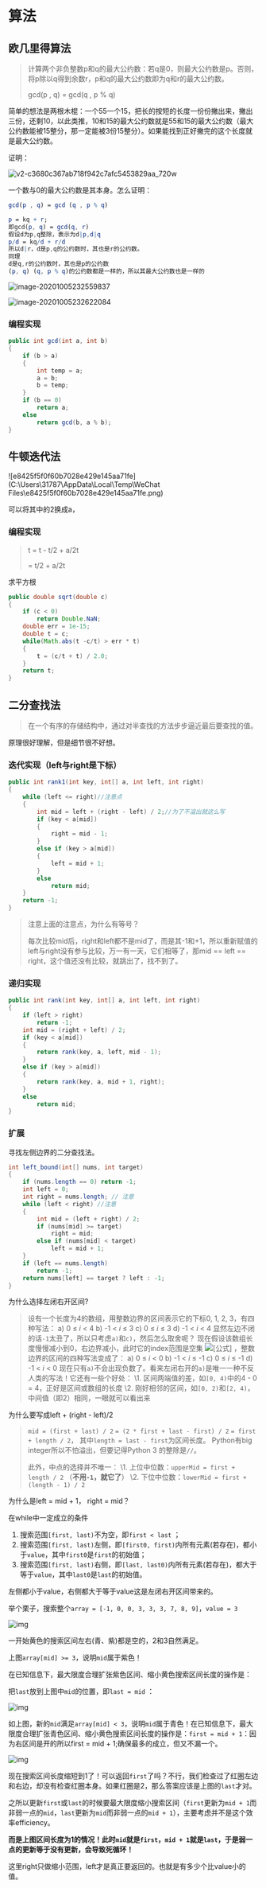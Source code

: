 # 算法

## 欧几里得算法

> 计算两个非负整数p和q的最大公约数：若q是0，则最大公约数是p。否则，将p除以q得到余数r，p和q的最大公约数即为q和r的最大公约数。
>
> gcd(p , q) = gcd(q , p % q)

简单的想法是两根木棍：一个55一个15，把长的按短的长度一份份撇出来，撇出三份，还剩10，以此类推，10和15的最大公约数就是55和15的最大公约数（最大公约数能被15整分，那一定能被3份15整分）。如果能找到正好撇完的这个长度就是最大公约数。

证明：

![v2-c3680c367ab718f942c7afc5453829aa_720w](C:\Users\31787\AppData\Roaming\Typora\typora-user-images\v2-c3680c367ab718f942c7afc5453829aa_720w.jpg)

一个数与0的最大公约数是其本身。怎么证明：

```mathematica
gcd(p , q) = gcd (q , p % q)

p = kq + r;
即gcd(p, q) = gcd(q, r)
假设d为p,q整除，表示为d|p,d|q
p/d = kq/d + r/d
所以d|r，d是p,q的公约数时，其也是r的公约数。
同理
d是q,r的公约数时，其也是p的公约数
(p, q) (q, p % q)的公约数都是一样的，所以其最大公约数也是一样的


```

![image-20201005232559837](C:\Users\31787\AppData\Roaming\Typora\typora-user-images\image-20201005232559837.png)

![image-20201005232622084](C:\Users\31787\AppData\Roaming\Typora\typora-user-images\image-20201005232622084.png)

### 编程实现

```java
public int gcd(int a, int b)
{
    if (b > a)
    {
        int temp = a;
        a = b;
        b = temp;
    }
    if (b == 0)
        return a;
    else
        return gcd(b, a % b);
}
```

## 牛顿迭代法

![e8425f5f0f60b7028e429e145aa71fe](C:\Users\31787\AppData\Local\Temp\WeChat Files\e8425f5f0f60b7028e429e145aa71fe.png)

可以将其中的2换成a，

### 编程实现

> t = t - t/2 + a/2t
>
>   = t/2 + a/2t

求平方根

```java
public double sqrt(double c)
{
    if (c < 0)
        return Double.NaN;
    double err = 1e-15;
    double t = c;
    while(Math.abs(t -c/t) > err * t)
    {
        t = (c/t + t) / 2.0;
    }
    return t;
}
```

## 二分查找法

> 在一个有序的存储结构中，通过对半查找的方法步步逼近最后要查找的值。

原理很好理解，但是细节很不好想。

### 迭代实现（left与right是下标）

```java
public int rank1(int key, int[] a, int left, int right)
{
    while (left <= right)//注意点
    {
        int mid = left + (right - left) / 2;//为了不溢出就这么写
        if (key < a[mid])
        {
            right = mid - 1;
        }
        else if (key > a[mid])
        {
            left = mid + 1;
        }
        else
            return mid;
    }
    return -1;
}
```

> 注意上面的注意点，为什么有等号？
>
> 每次比较mid后，right和left都不是mid了，而是其-1和+1，所以重新赋值的left与right没有参与比较，万一有一天，它们相等了，那mid == left == right，这个值还没有比较，就跳出了，找不到了。

### 递归实现

```java
public int rank(int key, int[] a, int left, int right)
{
    if (left > right)
        return -1;
    int mid = (right + left) / 2;
    if (key < a[mid])
    {
        return rank(key, a, left, mid - 1);
    }
    else if (key > a[mid])
    {
        return rank(key, a, mid + 1, right);
    }
    else
        return mid;
}
```

### 扩展

寻找左侧边界的二分查找法。

```java
int left_bound(int[] nums, int target) 
{
    if (nums.length == 0) return -1;
    int left = 0;
    int right = nums.length; // 注意
    while (left < right) //注意
    { 
        int mid = (left + right) / 2;
        if (nums[mid] >= target) 
            right = mid;
        else if (nums[mid] < target) 
            left = mid + 1;
    }
	if (left == nums.length)
        return -1;
    return nums[left] == target ? left : -1;
}
```
为什么选择左闭右开区间?

>设有一个长度为4的数组，用整数边界的区间表示它的下标0, 1, 2, 3，有四种写法：
>a) 0 ≤ *i* < 4
>b) -1 < *i* ≤ 3
>c) 0 ≤ *i* ≤ 3
>d) -1 < *i* < 4
>显然左边不闭的话`-1`太丑了，所以只考虑`a)`和`c)`，然后怎么取舍呢？
>现在假设该数组长度慢慢减小到0，右边界减小，此时它的index范围是空集 ![[公式]](https://www.zhihu.com/equation?tex=%5Cvarnothing) ，整数边界的区间的四种写法变成了：
>a) 0 ≤ *i* < 0
>b) -1 < *i* ≤ -1
>c) 0 ≤ *i* ≤ -1
>d) -1 < *i* < 0
>现在只有`a)`不会出现负数了。看来左闭右开的`a)`是唯一一种不反人类的写法！它还有一些个好处：
>\1. 区间两端值的差，如`[0, 4)`中的4 - 0 = 4，正好是区间或数组的长度
>\2. 刚好相邻的区间，如`[0, 2)`和`[2, 4)`， 中间值（即2）相同，一眼就可以看出来

为什么要写成left + (right - left)/2

>`mid = (first + last) / 2`
>`= (2 * first + last - first) / 2`
>`= first + length / 2`，
>其中`length = last - first`为区间长度。
>Python有big integer所以不怕溢出，但要记得Python 3 的整除是`//`。
>
>此外，中点的选择并不唯一：
>\1. 上位中位数：`upperMid = first + length / 2` （**不用`-1`，就它了**）
>\2. 下位中位数：`lowerMid = first + (length - 1) / 2`

为什么是left = mid + 1， right = mid？

在while中一定成立的条件

1. 搜索范围`[first, last)`不为空，即`first < last` ；
2. 搜索范围`[first, last)`左侧，即`[first0, first)`内所有元素(若存在)，都小于`value`，其中`first0`是`first`的初始值；
3. 搜索范围`[first, last)`右侧，即`[last, last0)`内所有元素(若存在)，都大于等于`value`，其中`last0`是`last`的初始值。

左侧都小于value，右侧都大于等于value这是左闭右开区间带来的。

举个栗子，搜索整个`array = [-1, 0, 0, 3, 3, 3, 7, 8, 9]`，`value = 3`

![img](https://pic4.zhimg.com/80/v2-6fc0ed8d64174bc1d494236e1cce95bf_720w.jpg?source=1940ef5c)

一开始黄色的搜索区间左右(青、紫)都是空的，2和3自然满足。

上图`array[mid] >= 3`，说明`mid`属于紫色！

在已知信息下，最大限度合理扩张紫色区间、缩小黄色搜索区间长度的操作是：

把`last`放到上图中`mid`的位置，即`last = mid` ：

![img](https://pic4.zhimg.com/80/v2-7ef64338dd2ac43768e965a04ef4930c_720w.jpg?source=1940ef5c)

如上图，新的`mid`满足`array[mid] < 3`，说明`mid`属于青色！在已知信息下，最大限度合理扩张青色区间、缩小黄色搜索区间长度的操作是：`first = mid + 1`：因为右区间是开的所以first = mid + 1;确保最多的成立，但又不漏一个。

![img](https://pic2.zhimg.com/80/v2-f3e9d6b819f0c54851d5ed9f9d7db4eb_720w.jpg?source=1940ef5c)

现在搜索区间长度缩短到1了！可以返回`first`了吗？不行，我们检查过了红圈左边和右边，却没有检查红圈本身。如果红圈是2，那么答案应该是上图的`last`才对。

之所以更新`first`或`last`的时候要最大限度缩小搜索区间（`first`更新为`mid + 1`而非弱一点的`mid`，`last`更新为`mid`而非弱一点的`mid + 1`），主要考虑并不是这个效率efficiency。

**而是上图区间长度为1的情况！此时`mid`就是`first`，`mid + 1`就是`last`，于是弱一点的更新等于没有更新，会导致死循环！**

这里right只做缩小范围，left才是真正要返回的。也就是有多少个比value小的值。